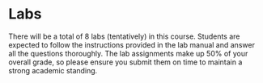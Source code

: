 # Labs

There will be a total of 8 labs (tentatively) in this course. Students are expected to follow the instructions provided in the lab manual and answer all the questions thoroughly. The lab assignments make up 50% of your overall grade, so please ensure you submit them on time to maintain a strong academic standing.
